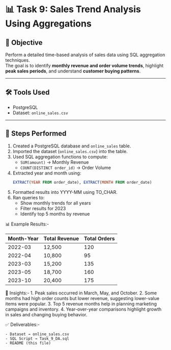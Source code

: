 # 📊 Task 9: Sales Trend Analysis Using Aggregations

## 📌 Objective
Perform a detailed time-based analysis of sales data using SQL aggregation techniques.  
The goal is to identify **monthly revenue and order volume trends**, highlight **peak sales periods**, and understand **customer buying patterns**.

---

## 🛠 Tools Used
- PostgreSQL
- Dataset: `online_sales.csv`

---

## 📑 Steps Performed
1. Created a PostgreSQL database and `online_sales` table.
2. Imported the dataset (`online_sales.csv`) into the table.
3. Used SQL aggregation functions to compute:
   - `SUM(amount)` → Monthly Revenue  
   - `COUNT(DISTINCT order_id)` → Order Volume  
4. Extracted year and month using:
   ```sql
   EXTRACT(YEAR FROM order_date), EXTRACT(MONTH FROM order_date)
5. Formatted results into YYYY-MM using TO_CHAR.
6. Ran queries to:
    - Show monthly trends for all years
    - Filter results for 2023
    - Identify top 5 months by revenue

📊 Example Results:-

| Month-Year | Total Revenue | Total Orders |
| ---------- | ------------- | ------------ |
| 2022-03    | 12,500        | 120          |
| 2022-04    | 10,800        | 95           |
| 2023-03    | 15,200        | 135          |
| 2023-05    | 18,700        | 160          |
| 2023-10    | 20,400        | 175          |


📝 Insights:-
     1. Peak sales occurred in March, May, and October.
     2. Some months had high order counts but lower revenue, suggesting lower-value items were popular.
     3. Top 5 revenue months help in planning marketing campaigns and inventory.
     4. Year-over-year comparisons highlight growth in sales and changing buying behavior.

✅ Deliverables:-

    - Dataset → online_sales.csv
    - SQL Script → Task_9_DA.sql
    - README (this file)
